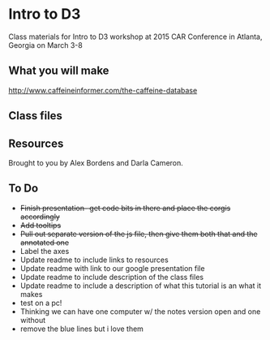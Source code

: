 # Intro to D3

Class materials for Intro to D3 workshop at 2015 CAR Conference in Atlanta, Georgia on March 3-8

## What you will make

http://www.caffeineinformer.com/the-caffeine-database

## Class files

## Resources

Brought to you by Alex Bordens and Darla Cameron.

## To Do
- ~~Finish presentation- get code bits in there and place the corgis accordingly~~
- ~~Add tooltips~~
- ~~Pull out separate version of the js file, then give them both that and the annotated one~~
- Label the axes
- Update readme to include links to resources
- Update readme with link to our google presentation file
- Update readme to include description of the class files
- Update readme to include a description of what this tutorial is an what it makes
- test on a pc!
- Thinking we can have one computer w/ the notes version open and one without
- remove the blue lines but i love them
